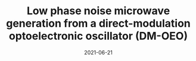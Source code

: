---
title: "Low phase noise microwave generation from a direct-modulation optoelectronic oscillator (DM-OEO)"
collection: talks
type: "Talk"
venue: "CLEO/Europe-EQEC (online)"
link:  "https://doi.org/10.1109/CLEO/Europe-EQEC52157.2021.9542636"
date: 2021-06-21
location: "Munich, Germany"
citation: "B. Sinquin, M. Romanelli, S. Bouhier, M. Alouini, and M. Vallet, “Low phase noise microwave generation from a direct-modulation optoelectronic oscillator (DM-OEO),” 2021 Conference on Lasers and Electro-Optics Europe &amp; European Quantum Electronics Conference (CLEO/Europe-EQEC). IEEE, Jun. 21, 2021."
---
